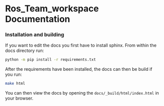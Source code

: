 ﻿# Ros_Team_workspace Documentation
### Installation and building
If you want to edit the docs you first have to install sphinx. From within the docs directory run:
```bash
python -m pip install -r requirements.txt
```
After the requirements have been installed, the docs can then be build if you run:
```bash
make html
```
You can then view the docs by opening the `docs/_build/html/index.html` in your browser. 
